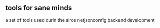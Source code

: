 tools for sane minds
--------------------

a set of tools used durin the airos netjsonconfig backend development
